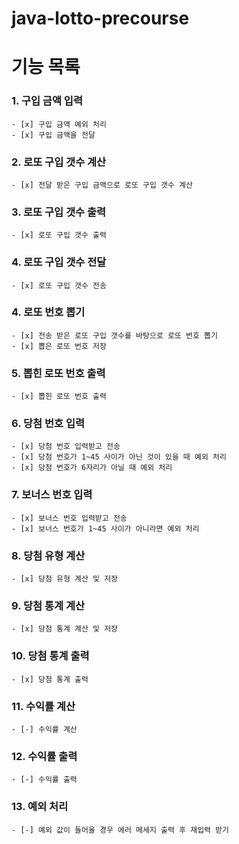 # java-lotto-precourse


# 기능 목록

### 1. 구입 금액 입력
    - [x] 구입 금액 예외 처리
    - [x] 구입 금액을 전달 

### 2. 로또 구입 갯수 계산
    - [x] 전달 받은 구입 금액으로 로또 구입 갯수 계산

### 3. 로또 구입 갯수 출력
    - [x] 로또 구입 갯수 출력 

### 4. 로또 구입 갯수 전달
    - [x] 로또 구입 갯수 전송 

### 4. 로또 번호 뽑기
    - [x] 전송 받은 로또 구입 갯수를 바탕으로 로또 번호 뽑기
    - [x] 뽑은 로또 번호 저장 

### 5. 뽑힌 로또 번호 출력
    - [x] 뽑힌 로또 번호 출력

### 6. 당첨 번호 입력
    - [x] 당첨 번호 입력받고 전송 
    - [x] 당첨 번호가 1~45 사이가 아닌 것이 있을 때 예외 처리
    - [x] 당첨 번호가 6자리가 아닐 때 예외 처리

### 7. 보너스 번호 입력
    - [x] 보너스 번호 입력받고 전송 
    - [x] 보너스 번호가 1~45 사이가 아니라면 예외 처리

### 8. 당첨 유형 계산
    - [x] 당첨 유형 계산 및 저장 

### 9. 당첨 통계 계산
    - [x] 당첨 통계 계산 및 저장 

### 10. 당첨 통계 출력
    - [x] 당첨 통계 출력 

### 11. 수익률 계산
    - [-] 수익률 계산

### 12. 수익률 출력
    - [-] 수익률 출력 
### 13. 예외 처리
    - [-] 예외 값이 들어올 경우 에러 메세지 출력 후 재입력 받기 
